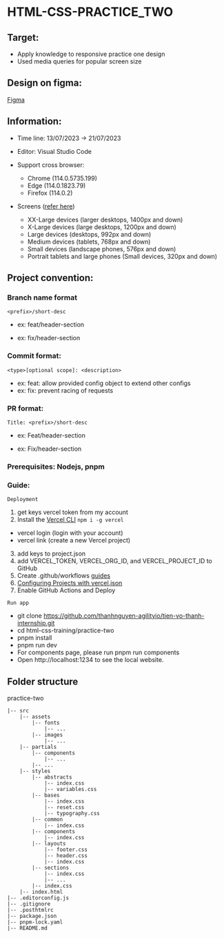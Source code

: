 # HTML-CSS-PRACTICE_TWO 

## Target: 

- Apply knowledge to responsive practice one design
- Used media queries for popular screen size

## Design on figma: 
[Figma](https://www.figma.com/file/6QbJ3zCbwFEIqDrHuYegS1/NinjaMail-(Community)-Thao's-practice?node-id=1%3A30&mode=dev)


## Information: 
- Time line: 13/07/2023 -> 21/07/2023
- Editor: Visual Studio Code

- Support cross browser: 
  - Chrome (114.0.5735.199)
  - Edge (114.0.1823.79)
  - Firefox (114.0.2)

- Screens ([refer here](https://getbootstrap.com/docs/5.0/layout/breakpoints/))
  - XX-Large devices (larger desktops, 1400px and down)
  - X-Large devices (large desktops, 1200px and down)
  - Large devices (desktops, 992px and down)
  - Medium devices (tablets, 768px and down)
  - Small devices (landscape phones, 576px and down)
  - Portrait tablets and large phones (Small devices, 320px and down) 

## Project convention: 
### Branch name format
`<prefix>/short-desc
`

- ex: feat/header-section

- ex: fix/header-section

### Commit format: 

`<type>[optional scope]: <description>
`

- ex: feat: allow provided config object to extend other configs
- ex: fix: prevent racing of requests

### PR format:

 `Title: <prefix>/short-desc`

- ex: Feat/header-section

- ex: Fix/header-section

### Prerequisites: Nodejs, pnpm
### Guide:

`Deployment`

1. get keys vercel token from my account
2. Install the [Vercel CLI](https://vercel.com/cli)
`npm i -g vercel`
- vercel login (login with your account)
- vercel link (create a new Vercel project)
3. add keys to project.json
4. add VERCEL_TOKEN, VERCEL_ORG_ID, and VERCEL_PROJECT_ID to GitHub 
5. Create .github/workflows [guides](https://vercel.com/guides/how-can-i-use-github-actions-with-vercel#configuring-github-actions-for-vercel)
6. [Configuring Projects with vercel.json](https://vercel.com/docs/concepts/projects/project-configuration#)
7. Enable GitHub Actions and Deploy

`Run app`
- git clone https://github.com/thanhnguyen-agilityio/tien-vo-thanh-internship.git
- cd html-css-training/practice-two 
- pnpm install
- pnpm run dev
- For components page, please run pnpm run components
- Open http://localhost:1234 to see the local website.

## Folder structure 
practice-two
~~~
|-- src
    |-- assets
        |-- fonts
            |-- ...
        |-- images
            |-- ...
    |-- partials
        |-- components
            |-- ...
        |-- ...
    |-- styles
        |-- abstracts
            |-- index.css
            |-- variables.css
        |-- bases
            |-- index.css
            |-- reset.css
            |-- typography.css
        |-- common
            |-- index.css
        |-- components
            |-- index.css
        |-- layouts
            |-- footer.css
            |-- header.css
            |-- index.css
        |-- sections
            |-- index.css
            |-- ...
        |-- index.css
    |-- index.html
|-- .editorconfig.js
|-- .gitignore
|-- .posthtmlrc
|-- package.json
|-- pnpm-lock.yaml
|-- README.md


